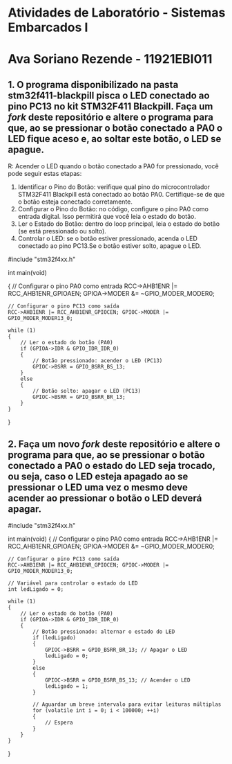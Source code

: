 # Atividades de Laboratório - Sistemas Embarcados I

# Ava Soriano Rezende - 11921EBI011

## 1. O programa disponibilizado na pasta **stm32f411-blackpill** pisca o LED conectado ao pino PC13 no kit STM32F411 Blackpill. Faça um *fork* deste repositório e altere o programa para que, ao se pressionar o botão conectado a PA0 o LED fique aceso e, ao soltar este botão, o LED se apague.

R: Acender o LED quando o botão conectado a PA0 for pressionado, você pode seguir estas etapas:
1) Identificar o Pino do Botão: verifique qual pino do microcontrolador STM32F411 Blackpill está conectado ao botão PA0. Certifique-se de que o botão esteja conectado corretamente.
2) Configurar o Pino do Botão: no código, configure o pino PA0 como entrada digital. Isso permitirá que você leia o estado do botão.
3) Ler o Estado do Botão: dentro do loop principal, leia o estado do botão (se está pressionado ou solto).
4) Controlar o LED: se o botão estiver pressionado, acenda o LED conectado ao pino PC13.Se o botão estiver solto, apague o LED.

#include "stm32f4xx.h"

int main(void)

{
    // Configurar o pino PA0 como entrada
    RCC->AHB1ENR |= RCC_AHB1ENR_GPIOAEN; GPIOA->MODER &= ~GPIO_MODER_MODER0;

    // Configurar o pino PC13 como saída
    RCC->AHB1ENR |= RCC_AHB1ENR_GPIOCEN; GPIOC->MODER |= GPIO_MODER_MODER13_0;

    while (1)
    {
        // Ler o estado do botão (PA0)
        if (GPIOA->IDR & GPIO_IDR_IDR_0)
        {
            // Botão pressionado: acender o LED (PC13)
            GPIOC->BSRR = GPIO_BSRR_BS_13;
        }
        else
        {
            // Botão solto: apagar o LED (PC13)
            GPIOC->BSRR = GPIO_BSRR_BR_13;
        }
    }
}


## 2. Faça um novo *fork* deste repositório e altere o programa para que, ao se pressionar o botão conectado a PA0 o estado do LED seja trocado, ou seja, caso o LED esteja apagado ao se pressionar o LED uma vez o mesmo deve acender ao pressionar o botão o LED deverá apagar.

#include "stm32f4xx.h"

int main(void)
{
    // Configurar o pino PA0 como entrada
    RCC->AHB1ENR |= RCC_AHB1ENR_GPIOAEN; GPIOA->MODER &= ~GPIO_MODER_MODER0;

    // Configurar o pino PC13 como saída
    RCC->AHB1ENR |= RCC_AHB1ENR_GPIOCEN; GPIOC->MODER |= GPIO_MODER_MODER13_0;

    // Variável para controlar o estado do LED
    int ledLigado = 0;

    while (1)
    {
        // Ler o estado do botão (PA0)
        if (GPIOA->IDR & GPIO_IDR_IDR_0)
        {
            // Botão pressionado: alternar o estado do LED
            if (ledLigado)
            {
                GPIOC->BSRR = GPIO_BSRR_BR_13; // Apagar o LED
                ledLigado = 0;
            }
            else
            {
                GPIOC->BSRR = GPIO_BSRR_BS_13; // Acender o LED
                ledLigado = 1;
            }

            // Aguardar um breve intervalo para evitar leituras múltiplas
            for (volatile int i = 0; i < 100000; ++i)
            {
                // Espera
            }
        }
    }
}
